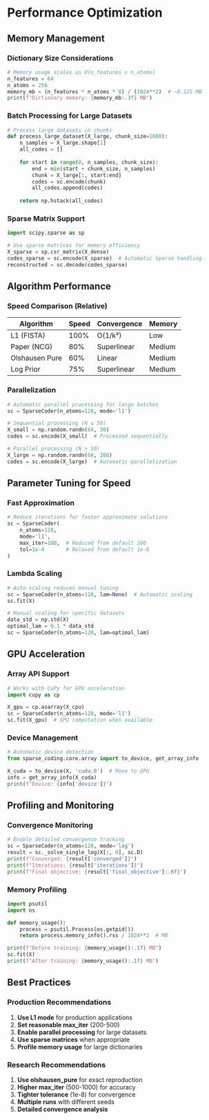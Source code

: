 # Performance Optimization

## Memory Management

### Dictionary Size Considerations
```python
# Memory usage scales as O(n_features × n_atoms)
n_features = 64
n_atoms = 256
memory_mb = (n_features * n_atoms * 8) / (1024**2)  # ~0.125 MB
print(f"Dictionary memory: {memory_mb:.3f} MB")
```

### Batch Processing for Large Datasets
```python
# Process large datasets in chunks
def process_large_dataset(X_large, chunk_size=1000):
    n_samples = X_large.shape[1]
    all_codes = []
    
    for start in range(0, n_samples, chunk_size):
        end = min(start + chunk_size, n_samples)
        chunk = X_large[:, start:end]
        codes = sc.encode(chunk)
        all_codes.append(codes)
    
    return np.hstack(all_codes)
```

### Sparse Matrix Support
```python
import scipy.sparse as sp

# Use sparse matrices for memory efficiency
X_sparse = sp.csr_matrix(X_dense)
codes_sparse = sc.encode(X_sparse)  # Automatic sparse handling
reconstructed = sc.decode(codes_sparse)
```

## Algorithm Performance

### Speed Comparison (Relative)
| Algorithm | Speed | Convergence | Memory |
|-----------|-------|-------------|--------|
| L1 (FISTA) | 100% | O(1/k²) | Low |
| Paper (NCG) | 80% | Superlinear | Medium |
| Olshausen Pure | 60% | Linear | Medium |
| Log Prior | 75% | Superlinear | Medium |

### Parallelization
```python
# Automatic parallel processing for large batches
sc = SparseCoder(n_atoms=128, mode='l1')

# Sequential processing (N ≤ 50)
X_small = np.random.randn(64, 30)
codes = sc.encode(X_small)  # Processed sequentially

# Parallel processing (N > 50)  
X_large = np.random.randn(64, 200)
codes = sc.encode(X_large)  # Automatic parallelization
```

## Parameter Tuning for Speed

### Fast Approximation
```python
# Reduce iterations for faster approximate solutions
sc = SparseCoder(
    n_atoms=128,
    mode='l1',
    max_iter=100,  # Reduced from default 200
    tol=1e-4       # Relaxed from default 1e-6
)
```

### Lambda Scaling
```python
# Auto-scaling reduces manual tuning
sc = SparseCoder(n_atoms=128, lam=None)  # Automatic scaling
sc.fit(X)

# Manual scaling for specific datasets
data_std = np.std(X)
optimal_lam = 0.1 * data_std
sc = SparseCoder(n_atoms=128, lam=optimal_lam)
```

## GPU Acceleration

### Array API Support
```python
# Works with CuPy for GPU acceleration
import cupy as cp

X_gpu = cp.asarray(X_cpu)
sc = SparseCoder(n_atoms=128, mode='l1')
sc.fit(X_gpu)  # GPU computation when available
```

### Device Management
```python
# Automatic device detection
from sparse_coding.core.array import to_device, get_array_info

X_cuda = to_device(X, 'cuda:0')  # Move to GPU
info = get_array_info(X_cuda)
print(f"Device: {info['device']}")
```

## Profiling and Monitoring

### Convergence Monitoring
```python
# Enable detailed convergence tracking
sc = SparseCoder(n_atoms=128, mode='log')
result = sc._solve_single_log(X[:, 0], sc.D)
print(f"Converged: {result['converged']}")
print(f"Iterations: {result['iterations']}")
print(f"Final objective: {result['final_objective']:.6f}")
```

### Memory Profiling
```python
import psutil
import os

def memory_usage():
    process = psutil.Process(os.getpid())
    return process.memory_info().rss / 1024**2  # MB

print(f"Before training: {memory_usage():.1f} MB")
sc.fit(X)
print(f"After training: {memory_usage():.1f} MB")
```

## Best Practices

### Production Recommendations
1. **Use L1 mode** for production applications
2. **Set reasonable max_iter** (200-500) 
3. **Enable parallel processing** for large datasets
4. **Use sparse matrices** when appropriate
5. **Profile memory usage** for large dictionaries

### Research Recommendations  
1. **Use olshausen_pure** for exact reproduction
2. **Higher max_iter** (500-1000) for accuracy
3. **Tighter tolerance** (1e-8) for convergence
4. **Multiple runs** with different seeds
5. **Detailed convergence analysis**